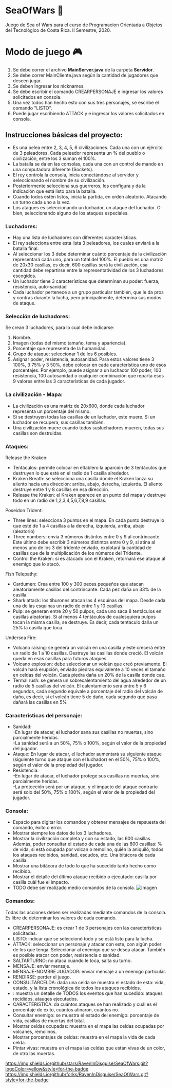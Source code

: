# SeaOfWars 🦭
Juego de Sea of Wars para el curso de Programacion Orientada a Objetos del Tecnológico de Costa Rica. II Semestre, 2020.

# Modo de juego 🎮
1. Se debe correr el archivo **MainServer.java** de la carpeta **Servidor**.
2. Se debe correr MainCliente.java según la cantidad de jugadores que deseen jugar.
3. Se deben ingresar los nicknames.
4. Se debe escribir el comando CREARPERSONAJE e ingresar los valores solicitados en consola.
5. Una vez todos han hecho esto con sus tres personajes, se escribe el comando "LISTO".
6. Puede jugar escribiendo ATTACK y e ingresar los valores solicitados en consola.



## Instrucciones básicas del proyecto:
* Es una pelea entre 2, 3, 4, 5, 6 civilizaciones. Cada una con un ejército de 3 peleadores. Cada peleador representa un % del pueblo o civilización, entre los 3 suman el 100%.
* La batalla se da en las consolas, cada una con un control de mando en una computadora diferente (Sockets).
* El rey controla la consola, inicia conectándose al servidor y seleccionando el nombre de su civilización.
* Posteriormente selecciona sus guerreros, los configura y da la indicación que está listo para la batalla.
* Cuando todos estén listos, inicia la partida, en orden aleatorio. Atacando un turno cada uno a la vez.
* Los ataques es seleccionando un luchador, un ataque del luchador. O bien, seleccionando alguno de los ataques especiales.

### Luchadores:
* Hay una lista de luchadores con diferentes características.
* El rey selecciona entre esta lista 3 peleadores, los cuales enviará a la batalla final.
* Al seleccionar los 3 debe determinar cuánto porcentaje de la civilización representará cada uno, para un total del 100%. El pueblo es una matriz de 20x30 casillas, es decir, 600 casillas será la civilización, esa cantidad debe repartirse entre la representatividad de los 3 luchadores escogidos.
* Un luchador tiene 3 características que determinan su poder: fuerza, resistencia, auto-sanidad
* Cada luchador pertenece a un grupo particular también, que le da pros y contras durante la lucha, pero principalmente, determina sus modos de ataque.

### Selección de luchadores:
Se crean 3 luchadores, para lo cual debe indicarse:
1. Nombre.
2. Imagen (todas del mismo tamaño, tema y apariencia).
3. Porcentaje que representa de la humanidad.
4. Grupo de ataque: seleccionar 1 de los 6 posibles.
5. Asignar poder, resistencia, autosanidad. Para estos valores tiene 3 100%, 3 75% y 3 50%, debe colocar en cada característica uno de esos porcentajes. Por ejemplo, puede asignar a un luchador 100 poder, 100 resistencia, 100 autosanidad o cualquier combinación que reparta esos 9 valores entre las 3 características de cada jugador.

### La civilización - Mapa:
* La civilización es una matriz de 20x600, donde cada luchador representa un porcentaje del mismo.
* Si se destruyen todas las casillas de un luchador, este muere. Si un luchador se recupera, sus casillas también.
* Una civilización muere cuando todos susluchadores mueren, todas sus casillas son destruidas.

### Ataques:
Release the Kraken:
* Tentáculos: permite colocar en eltablero la aparción de 3 tentáculos que destruyen lo que esté en el radio de 1 casilla alrededor.
* Kraken Breath: se selecciona una casilla donde el Kraken lanza su aliento hacia una dirección: arriba, abajo, derecha, izquierda. El aliento destruye entre 1 y 8 casillas en esa dirección.
* Release the Kraken: el Kraken aparece en un punto del mapa y destruye todo en un radio de 1,2,3,4,5,6,7,8,9 casillas.

Poseidon Trident:
* Three lines: selecciona 3 puntos en el mapa. En cada punto destruye lo que esté de 1 a 4 casillas a la derecha, izquierda, arriba, abajo (aleatorio)
* Three numbers: envía 3 números distintos entre 0 y 9 al contrincante. Este último debe escribir 3 números distintos entre 0 y 9, si atina al menos uno de los 3 del tridente enviado, explotará la cantidad de casillas que de la multiplicación de los números del Tridente.
* Control the Kraken: si es atacado con el Kraken, retornará ese ataque al enemigo que lo atacó.

Fish Telepathy:
* Cardumen: Crea entre 100 y 300 peces pequeños que atacan aleatoriamente casillas del contrincante. Cada pez daña un 33% de la casilla.
* Shark attack: los tiburones atacan las 4 esquinas del mapa. Desde cada una de las esquinas un radio de entre 1 y 10 casillas.
* Pulp: se generan entre 20 y 50 pulpos, cada uno saca 8 tentáculos en casillas aleatorias. Si al menos 4 tentáculos de cualesquiera pulpos tocan la misma casilla, se destruye. Es decir, cada tentáculo daña un 25% la casilla que toca.

Undersea Fire:
* Volcano raising: se genera un volcán en una casilla y este crecerá
entre un radio de 1 a 10 casillas. Destruye las casillas donde creció. El volcán queda en esas casillas para futuros ataques.
* Volcano explosion: debe seleccionar un volcán que creó previamente. El volcán hará erupción, enviado piedras equivalente a 10 veces el tamaño en celdas del volcán. Cada piedra daña un 20% de la casilla donde cae.
* Termal rush: se genera un sobrecalentamiento del agua alrededor de un radio de 5 casillas del volcán. El calentamiento será entre 5 y 6 segundos, cada segundo equivale a porcentaje del radio del volcán de daño, es decir, si el volcán tiene 5 de daño, cada segundo que pasa dañará las casillas en 5%


### Características del personaje:
* Sanidad:     
-En lugar de atacar, el luchador sana sus casillas no muertas, sino parcialmente heridas.     
-La sanidad será a un 50%, 75% o 100%, según el valor de la propiedad del jugador. 
* Ataque:
En lugar de atacar, el luchador aumentará su siguiente ataque (siguiente turno que ataque con el luchador) en el 50%, 75% o 100%, según el valor de la propiedad del jugador.
*   Resistencia:        
-En lugar de atacar, el luchador protege sus casillas no muertas, sino parcialmente heridas.         
-La protección será por un ataque, y el impacto del ataque contrario será solo del 50%, 75% o 100%, según el valor de la propiedad del jugador.


### Consola:
* Espacio para digitar los comandos y obtener mensajes de repsuesta del comando, éxito o error.
* Mostrar siempre los datos de los 3 luchadores.
* Mostrar la civilización completa y con su estado, las 600 casillas. Además, poder consultar el estado de cada una de las 600 casillas: % de vida, si está ocupada por volcan o remolino, quién la aniquiló, todos los ataques recibidos, sanidad, escudos, etc. Una bitácora de cada casilla.
* Mostrar una bitácora de todo lo que ha sucedido tanto hecho como recibido.
* Mostrar el detalle del último ataque recibido o ejecutado: casilla por casilla cuàl fue el impacto.
* TODO debe ser realizado medio comandos de la consola.
![imagen](https://user-images.githubusercontent.com/64928283/147999087-c438755d-5e14-4699-97b9-3c648190cdc3.png)

### Comandos:
Todas las acciones deben ser realizadas mediante comandos de la consola. Es libre de determinar los valores de cada comando.
* CREARPERSONAJE: es crear 1 de 3 personajes con las características solicitadas.
* LISTO: indicar que se seleccionó todo y se está listo para la lucha.
* ATTACK: seleccionar un personaje y atacar con este, con algún poder de los que tenga. Seleccionar al enemigo que se desea atacar. También es posible atacar con poder, resistencia o sanidad.
* SALTARTURNO: no ataca cuando le toca, salta su turno.
* MENSAJE: enviar mensaje.      
* MENSAJE-NOMBRE JUGADOR: enviar mensaje a un enemigo particular.
* RENDIRSE: perder el juego.
* CONSULTARCELDA: dada una celda se muestra el estado de esta: vida, estado, y la lista cronológica de todos los ataques recibidos.
* : muestra un detalle de TODOS los eventos que han sucedido: ataques recididos, atauqes ejecutados.
* CARACTERISTICA: da cuántos ataques se han realizado y cuál es el porcentaje de éxito, cuántos atinaron, cuántos no.
* Consultar enemigo: se muestra el estado del enemigo: porcentaje de vida, casillas de muertas del total.
* Mostrar celdas ocupadas: muestra en el mapa las celdas ocupadas por volcanes, remolinos.
* Mostrar porcentajes de celdas: muestra en el mapa la vida de cada celda.
* Pintar vivas: muestra en el mapa las celdas que están vivas de un color, de otro las muertas.

https://img.shields.io/github/stars/RavenInDisguise/SeaOfWars.git?logoColor=yellow&style=for-the-badge
https://img.shields.io/github/forks/RavenInDisguise/SeaOfWars.git?style=for-the-badge


